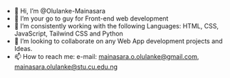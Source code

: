 - 👋 Hi, I’m @Olulanke-Mainasara
- 👀 I’m your go to guy for Front-end web development
- 🌱 I’m consistently working with the following Languages: HTML, CSS, JavaScript, Tailwind CSS and Python
- 💞️ I’m looking to collaborate on any Web App development projects and Ideas.
- 📫 How to reach me: e-mail: mainasara.o.olulanke@gmail.com, mainasara.olulanke@stu.cu.edu.ng 

<!---
Olulanke-Mainasara/Olulanke-Mainasara is a ✨ special ✨ repository because its `README.md` (this file) appears on your GitHub profile.
You can click the Preview link to take a look at your changes.
--->

